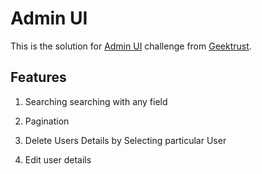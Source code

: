 # Admin UI

This is the solution for [Admin UI](https://www.geektrust.com/challenge/admin-ui) challenge from [Geektrust](https://www.geektrust.com).

## Features

1. Searching 
  searching with any field 

2. Pagination  

3. Delete Users Details by Selecting particular User 
4. Edit user details

